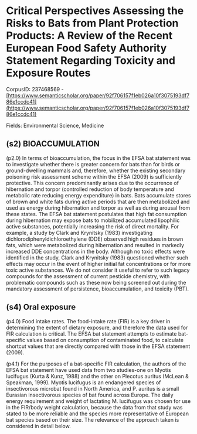 # Critical Perspectives Assessing the Risks to Bats from Plant Protection Products: A Review of the Recent European Food Safety Authority Statement Regarding Toxicity and Exposure Routes

CorpusID: 237468569 - [https://www.semanticscholar.org/paper/92f706157f1eb026a10f3075193df786e1ccdc41](https://www.semanticscholar.org/paper/92f706157f1eb026a10f3075193df786e1ccdc41)

Fields: Environmental Science, Medicine

## (s2) BIOACCUMULATION
(p2.0) In terms of bioaccumulation, the focus in the EFSA bat statement was to investigate whether there is greater concern for bats than for birds or ground-dwelling mammals and, therefore, whether the existing secondary poisoning risk assessment scheme within the EFSA (2009) is sufficiently protective. This concern predominantly arises due to the occurrence of hibernation and torpor (controlled reduction of body temperature and metabolic rate reducing energy expenditure) in bats. Bats accumulate stores of brown and white fats during active periods that are then metabolized and used as energy during hibernation and torpor as well as during arousal from these states. The EFSA bat statement postulates that high fat consumption during hibernation may expose bats to mobilized accumulated lipophilic active substances, potentially increasing the risk of direct mortality. For example, a study by Clark and Krynitsky (1983) investigating dichlorodiphenyldichloroethylene (DDE) observed high residues in brown fats, which were metabolized during hibernation and resulted in markedly increased DDE concentrations in the body. Although no toxic effects were identified in the study, Clark and Krynitsky (1983) questioned whether such effects may occur in the event of higher initial fat concentrations or for more toxic active substances. We do not consider it useful to refer to such legacy compounds for the assessment of current pesticide chemistry, with problematic compounds such as these now being screened out during the mandatory assessment of persistence, bioaccumulation, and toxicity (PBT).
## (s4) Oral exposure
(p4.0) Food intake rates. The food-intake rate (FIR) is a key driver in determining the extent of dietary exposure, and therefore the data used for FIR calculation is critical. The EFSA bat statement attempts to estimate bat-specific values based on consumption of contaminated food, to calculate shortcut values that are directly compared with those in the EFSA statement (2009).

(p4.1) For the purposes of a bat-specific FIR calculation, the authors of the EFSA bat statement have used data from two studies-one on Myotis lucifugus (Kurta & Kunz, 1988) and the other on Plecotus auritus (McLean & Speakman, 1999). Myotis lucifugus is an endangered species of insectivorous microbat found in North America, and P. auritus is a small Eurasian insectivorous species of bat found across Europe. The daily energy requirement and weight of lactating M. lucifugus was chosen for use in the FIR/body weight calculation, because the data from that study was stated to be more reliable and the species more representative of European bat species based on their size. The relevance of the approach taken is considered in detail below.
